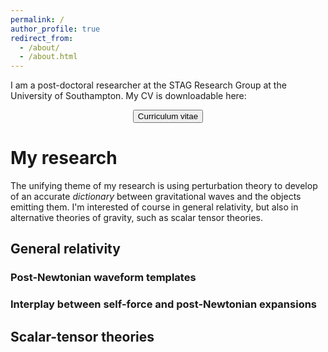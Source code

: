 ```yaml
---
permalink: /
author_profile: true
redirect_from: 
  - /about/
  - /about.html
---
```


I am a post-doctoral researcher at the STAG Research Group at the University of Southampton. 
My CV is downloadable here:
<center><a href="../files/CV.pdf" download="David_Trestini_CV.pdf"><button class="btn btn--custom">Curriculum vitae</button></a></center>

# My research

The unifying theme of my research is using perturbation theory to develop of an accurate *dictionary* between gravitational waves and the objects emitting them. I'm interested of course in general relativity, but also in alternative theories of gravity, such as scalar tensor theories.

## General relativity

### Post-Newtonian waveform templates

### Interplay between self-force and post-Newtonian expansions

## Scalar-tensor theories




